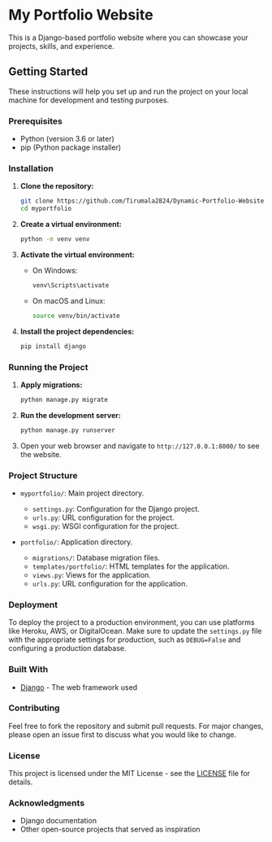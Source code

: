 # My Portfolio Website

This is a Django-based portfolio website where you can showcase your projects, skills, and experience.

## Getting Started

These instructions will help you set up and run the project on your local machine for development and testing purposes.

### Prerequisites

- Python (version 3.6 or later)
- pip (Python package installer)

### Installation

1. **Clone the repository:**
    ```bash
    git clone https://github.com/Tirumala2824/Dynamic-Portfolio-Website.git
    cd myportfolio
    ```

2. **Create a virtual environment:**
    ```bash
    python -m venv venv
    ```

3. **Activate the virtual environment:**
    - On Windows:
      ```bash
      venv\Scripts\activate
      ```
    - On macOS and Linux:
      ```bash
      source venv/bin/activate
      ```

4. **Install the project dependencies:**
    ```bash
    pip install django
    ```

### Running the Project

1. **Apply migrations:**
    ```bash
    python manage.py migrate
    ```

2. **Run the development server:**
    ```bash
    python manage.py runserver
    ```

3. Open your web browser and navigate to `http://127.0.0.1:8000/` to see the website.

### Project Structure

- `myportfolio/`: Main project directory.
  - `settings.py`: Configuration for the Django project.
  - `urls.py`: URL configuration for the project.
  - `wsgi.py`: WSGI configuration for the project.

- `portfolio/`: Application directory.
  - `migrations/`: Database migration files.
  - `templates/portfolio/`: HTML templates for the application.
  - `views.py`: Views for the application.
  - `urls.py`: URL configuration for the application.

### Deployment

To deploy the project to a production environment, you can use platforms like Heroku, AWS, or DigitalOcean. Make sure to update the `settings.py` file with the appropriate settings for production, such as `DEBUG=False` and configuring a production database.

### Built With

- [Django](https://www.djangoproject.com/) - The web framework used

### Contributing

Feel free to fork the repository and submit pull requests. For major changes, please open an issue first to discuss what you would like to change.

### License

This project is licensed under the MIT License - see the [LICENSE](LICENSE) file for details.

### Acknowledgments

- Django documentation
- Other open-source projects that served as inspiration

